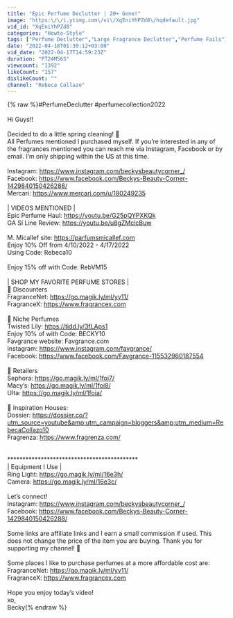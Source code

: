 ```yaml
---
title: "Epic Perfume Declutter | 20+ Gone!"
image: "https:\/\/i.ytimg.com\/vi\/XqEniYhPZd8\/hqdefault.jpg"
vid_id: "XqEniYhPZd8"
categories: "Howto-Style"
tags: ["Perfume Declutter","Large Fragrance Declutter","Perfume Fails"]
date: "2022-04-18T01:30:12+03:00"
vid_date: "2022-04-17T14:59:23Z"
duration: "PT24M56S"
viewcount: "1392"
likeCount: "157"
dislikeCount: ""
channel: "Rebeca Collazo"
---
```

{% raw %}#PerfumeDeclutter #perfumecollection2022 <br /><br />Hi Guys!! <br /><br />Decided to do a little spring cleaning! 🌸 <br />All Perfumes mentioned I purchased myself. If you’re interested in any of the fragrances mentioned you can reach me via Instagram, Facebook or by email. I’m only shipping within the US at this time. <br /><br />Instagram: <a rel="nofollow" target="blank" href="https://www.instagram.com/beckysbeautycorner_/">https://www.instagram.com/beckysbeautycorner_/</a><br />Facebook: <a rel="nofollow" target="blank" href="https://www.facebook.com/Beckys-Beauty-Corner-1429840150426288/">https://www.facebook.com/Beckys-Beauty-Corner-1429840150426288/</a><br />Mercari: <a rel="nofollow" target="blank" href="https://www.mercari.com/u/180249235">https://www.mercari.com/u/180249235</a> <br /><br />| VIDEOS MENTIONED |<br />Epic Perfume Haul: <a rel="nofollow" target="blank" href="https://youtu.be/G25pQYPXKQk">https://youtu.be/G25pQYPXKQk</a><br />GA Sí Line Review: <a rel="nofollow" target="blank" href="https://youtu.be/u8gZMclcBuw">https://youtu.be/u8gZMclcBuw</a><br /><br />M. Micallef site: <a rel="nofollow" target="blank" href="https://parfumsmicallef.com">https://parfumsmicallef.com</a><br />Enjoy 10% Off from 4/10/2022 - 4/17/2022<br />Using Code: Rebeca10<br /><br />Enjoy 15% off with Code: RebVM15<br /><br />| SHOP MY FAVORITE PERFUME STORES |<br />📌 Discounters<br />FragranceNet: <a rel="nofollow" target="blank" href="https://go.magik.ly/ml/yy11/">https://go.magik.ly/ml/yy11/</a> <br />FragranceX: <a rel="nofollow" target="blank" href="https://www.fragrancex.com">https://www.fragrancex.com</a> <br /><br />📌 Niche Perfumes<br />Twisted Lily: <a rel="nofollow" target="blank" href="https://tidd.ly/3fLAps1">https://tidd.ly/3fLAps1</a><br />Enjoy 10% of with Code: BECKY10<br />Favgrance website: Favgrance.com <br />Instagram: <a rel="nofollow" target="blank" href="https://www.instagram.com/favgrance/">https://www.instagram.com/favgrance/</a><br />Facebook: <a rel="nofollow" target="blank" href="https://www.facebook.com/Favgrance-115532960187554">https://www.facebook.com/Favgrance-115532960187554</a><br /><br />📌 Retailers<br />Sephora: <a rel="nofollow" target="blank" href="https://go.magik.ly/ml/1foi7/">https://go.magik.ly/ml/1foi7/</a><br />Macy’s: <a rel="nofollow" target="blank" href="https://go.magik.ly/ml/1foi8/">https://go.magik.ly/ml/1foi8/</a><br />Ulta: <a rel="nofollow" target="blank" href="https://go.magik.ly/ml/1foia/">https://go.magik.ly/ml/1foia/</a><br /><br />📌 Inspiration Houses:<br />Dossier: <a rel="nofollow" target="blank" href="https://dossier.co/?utm_source=youtube&amp;utm_campaign=bloggers&amp;utm_medium=RebecaCollazo10">https://dossier.co/?utm_source=youtube&amp;utm_campaign=bloggers&amp;utm_medium=RebecaCollazo10</a><br />Fragrenza: <a rel="nofollow" target="blank" href="https://www.fragrenza.com/">https://www.fragrenza.com/</a><br /><br /><br />*******************************************<br />| Equipment I Use |<br />Ring Light: <a rel="nofollow" target="blank" href="https://go.magik.ly/ml/16e3h/">https://go.magik.ly/ml/16e3h/</a><br />Camera: <a rel="nofollow" target="blank" href="https://go.magik.ly/ml/16e3c/">https://go.magik.ly/ml/16e3c/</a><br /><br />Let’s connect! <br />Instagram: <a rel="nofollow" target="blank" href="https://www.instagram.com/beckysbeautycorner_/">https://www.instagram.com/beckysbeautycorner_/</a><br />Facebook: <a rel="nofollow" target="blank" href="https://www.facebook.com/Beckys-Beauty-Corner-1429840150426288/">https://www.facebook.com/Beckys-Beauty-Corner-1429840150426288/</a><br /><br />Some links are affiliate links and I earn a small commission if used.  This does not change the price of the item you are buying.  Thank you for supporting my channel! 🥰<br /><br />Some places I like to purchase perfumes at a more affordable cost are:<br />FragranceNet: <a rel="nofollow" target="blank" href="https://go.magik.ly/ml/yy11/">https://go.magik.ly/ml/yy11/</a> <br />FragranceX: <a rel="nofollow" target="blank" href="https://www.fragrancex.com">https://www.fragrancex.com</a> <br /><br />Hope you enjoy today’s video! <br />xo,<br />Becky{% endraw %}
